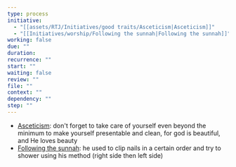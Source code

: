 ```yaml
---
type: process
initiative:
  - "[[assets/RTJ/Initiatives/good traits/Asceticism|Asceticism]]"
  - "[[Initiatives/worship/Following the sunnah|Following the sunnah]]"
working: false
due: ""
duration: 
recurrence: ""
start: ""
waiting: false
review: ""
file: ""
context: ""
dependency: ""
step: ""
---
```


* [Asceticism](assets/RTJ/Initiatives/good%20traits/Asceticism.md): don't forget to take care of yourself even beyond the minimum to make yourself presentable and clean, for god is beautiful, and He loves beauty
* [Following the sunnah](Initiatives/worship/Following%20the%20sunnah.md): he used to clip nails in a certain order and try to shower using his method (right side then left side)
 
